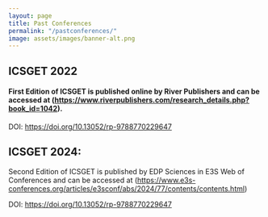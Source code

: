 ```yaml
---
layout: page
title: Past Conferences
permalink: "/pastconferences/"
image: assets/images/banner-alt.png
---
```


## ICSGET 2022

#### First Edition of ICSGET is published online by River Publishers and can be accessed at (https://www.riverpublishers.com/research_details.php?book_id=1042).  

DOI: https://doi.org/10.13052/rp-9788770229647  

## ICSGET 2024: 

Second Edition of ICSGET is published by EDP Sciences in E3S Web of Conferences and can be accessed at (https://www.e3s-conferences.org/articles/e3sconf/abs/2024/77/contents/contents.html)  

DOI: https://doi.org/10.13052/rp-9788770229647  
